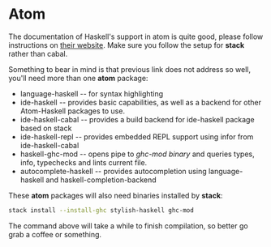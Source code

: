 # Atom

The documentation of Haskell's support in atom is quite good, please follow
instructions on [their website](https://atom-haskell.github.io/installation/).
Make sure you follow the setup for **stack** rather than cabal.

Something to bear in mind is that previous link does not address so well, you'll
need more than one __atom__ package:

- language-haskell -- for syntax highlighting
- ide-haskell -- provides basic capabilities, as well as a backend for other Atom-Haskell packages to use.
- ide-haskell-cabal -- provides a build backend for ide-haskell package based on stack
- ide-haskell-repl -- provides embedded REPL support using infor from ide-haskell-cabal
- haskell-ghc-mod -- opens pipe to _ghc-mod binary_ and queries types, info, typechecks and lints current file.
- autocomplete-haskell -- provides autocompletion using language-haskell and haskell-completion-backend

These __atom__ packages will also need binaries installed by __stack__:

```bash
stack install --install-ghc stylish-haskell ghc-mod
```

The command above will take a while to finish compilation, so better go grab a
coffee or something.
